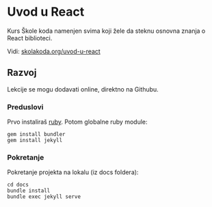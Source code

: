 # Uvod u React

Kurs Škole koda namenjen svima koji žele da steknu osnovna znanja o React biblioteci.

Vidi: [skolakoda.org/uvod-u-react](https://skolakoda.org/uvod-u-react/)

## Razvoj

Lekcije se mogu dodavati online, direktno na Githubu.

### Preduslovi

Prvo instaliraš [ruby](https://rubyinstaller.org/downloads/). Potom globalne ruby module:

```
gem install bundler
gem install jekyll
```

### Pokretanje

Pokretanje projekta na lokalu (iz docs foldera):

```
cd docs
bundle install
bundle exec jekyll serve
```

